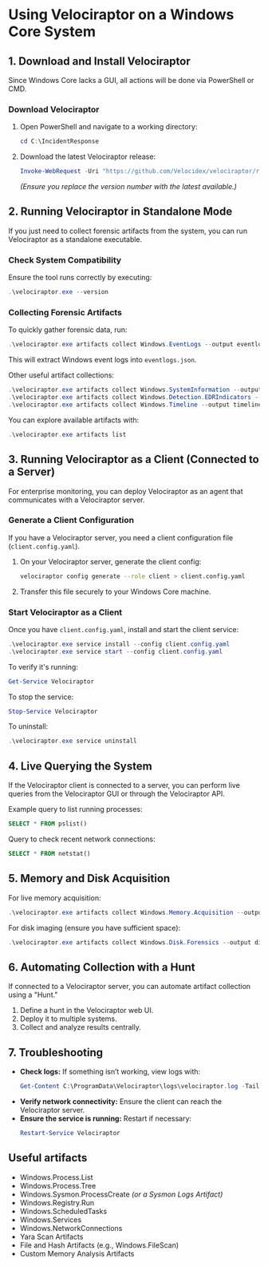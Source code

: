 # Using Velociraptor on a Windows Core System
## 1. Download and Install Velociraptor

Since Windows Core lacks a GUI, all actions will be done via PowerShell or CMD.
### Download Velociraptor

1. Open PowerShell and navigate to a working directory:
   ```powershell
   cd C:\IncidentResponse
   ```
2. Download the latest Velociraptor release:
   ```powershell
   Invoke-WebRequest -Uri "https://github.com/Velocidex/velociraptor/releases/latest/download/velociraptor-v0.7.0-windows-amd64.exe" -OutFile "velociraptor.exe"
   ```
   *(Ensure you replace the version number with the latest available.)*

## 2. Running Velociraptor in Standalone Mode

If you just need to collect forensic artifacts from the system, you can run Velociraptor as a standalone executable.

### Check System Compatibility

Ensure the tool runs correctly by executing:
```powershell
.\velociraptor.exe --version
```

### Collecting Forensic Artifacts

To quickly gather forensic data, run:
```powershell
.\velociraptor.exe artifacts collect Windows.EventLogs --output eventlogs.json
```

This will extract Windows event logs into `eventlogs.json`.

Other useful artifact collections:
```powershell
.\velociraptor.exe artifacts collect Windows.SystemInformation --output systeminfo.json
.\velociraptor.exe artifacts collect Windows.Detection.EDRIndicators --output edr_indicators.json
.\velociraptor.exe artifacts collect Windows.Timeline --output timeline.json
```

You can explore available artifacts with:
```powershell
.\velociraptor.exe artifacts list
```

## 3. Running Velociraptor as a Client (Connected to a Server)

For enterprise monitoring, you can deploy Velociraptor as an agent that communicates with a Velociraptor server.

### Generate a Client Configuration

If you have a Velociraptor server, you need a client configuration file (`client.config.yaml`).

1. On your Velociraptor server, generate the client config:
   ```bash
   velociraptor config generate --role client > client.config.yaml
   ```
2. Transfer this file securely to your Windows Core machine.

### Start Velociraptor as a Client

Once you have `client.config.yaml`, install and start the client service:
```powershell
.\velociraptor.exe service install --config client.config.yaml
.\velociraptor.exe service start --config client.config.yaml
```

To verify it's running:
```powershell
Get-Service Velociraptor
```

To stop the service:
```powershell
Stop-Service Velociraptor
```

To uninstall:
```powershell
.\velociraptor.exe service uninstall
```

## 4. Live Querying the System

If the Velociraptor client is connected to a server, you can perform live queries from the Velociraptor GUI or through the Velociraptor API.

Example query to list running processes:
```sql
SELECT * FROM pslist()
```

Query to check recent network connections:
```sql
SELECT * FROM netstat()
```
## 5. Memory and Disk Acquisition

For live memory acquisition:
```powershell
.\velociraptor.exe artifacts collect Windows.Memory.Acquisition --output memory_dump.raw
```

For disk imaging (ensure you have sufficient space):
```powershell
.\velociraptor.exe artifacts collect Windows.Disk.Forensics --output disk_image.dd
```
## 6. Automating Collection with a Hunt

If connected to a Velociraptor server, you can automate artifact collection using a "Hunt."

1. Define a hunt in the Velociraptor web UI.
2. Deploy it to multiple systems.
3. Collect and analyze results centrally.

## 7. Troubleshooting

- **Check logs:** If something isn’t working, view logs with:
  ```powershell
  Get-Content C:\ProgramData\Velociraptor\logs\velociraptor.log -Tail 50
  ```
- **Verify network connectivity:** Ensure the client can reach the Velociraptor server.
- **Ensure the service is running:** Restart if necessary:
  ```powershell
  Restart-Service Velociraptor
  ```
## Useful artifacts

* Windows.Process.List
* Windows.Process.Tree
* Windows.Sysmon.ProcessCreate _(or a Sysmon Logs Artifact)_
* Windows.Registry.Run
* Windows.ScheduledTasks
* Windows.Services
* Windows.NetworkConnections
* Yara Scan Artifacts
* File and Hash Artifacts (e.g., Windows.FileScan)
* Custom Memory Analysis Artifacts

